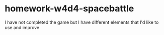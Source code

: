 # homework-w4d4-spacebattle
I have not completed the game but I have different elements that I'd like to use and improve
